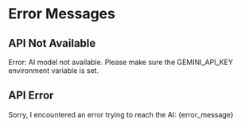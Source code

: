 # Error Messages

## API Not Available

Error: AI model not available. Please make sure the GEMINI_API_KEY environment variable is set.

## API Error

Sorry, I encountered an error trying to reach the AI: {error_message}
